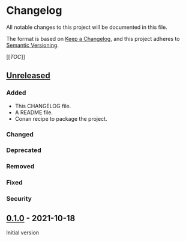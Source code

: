 # Changelog
All notable changes to this project will be documented in this file.

The format is based on [Keep a Changelog](https://keepachangelog.com/en/1.0.0/),
and this project adheres to [Semantic Versioning](https://semver.org/spec/v2.0.0.html).

[[_TOC_]]


## [Unreleased]
### Added
- This CHANGELOG file.
- A README file.
- Conan recipe to package the project.
### Changed
### Deprecated
### Removed
### Fixed
### Security


## [0.1.0] - 2021-10-18
Initial version


[Unreleased]: https://gitlab.esperanto.ai/software/tf-protocol/-/compare/v0.1.0...master
[0.1.0]: https://gitlab.esperanto.ai/software/tf-protocol/-/tags/v0.1.0
